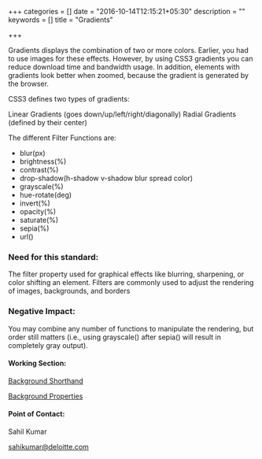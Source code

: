 +++
categories = []
date = "2016-10-14T12:15:21+05:30"
description = ""
keywords = []
title = "Gradients"

+++

<p>Gradients displays the combination of two or more colors.
Earlier, you had to use images for these effects. However, by using CSS3 gradients you can reduce download time and bandwidth usage. In addition, elements with gradients look better when zoomed, because the gradient is generated by the browser.</p>

CSS3 defines two types of gradients:

Linear Gradients (goes down/up/left/right/diagonally)
Radial Gradients (defined by their center)

The different Filter Functions are:

<ul>
  <li>blur(px)</li>
  <li>brightness(%)</li>
  <li>contrast(%)</li>
  <li>drop-shadow(h-shadow v-shadow blur spread color)</li>
  <li>grayscale(%)</li>
  <li>hue-rotate(deg)</li>
  <li>invert(%)</li>
  <li>opacity(%)</li>
  <li>saturate(%)</li>
  <li>sepia(%)</li>
  <li>url()</li>
</ul>

<h3>Need for this standard:</h3>

<p>The filter property used for graphical effects like blurring, sharpening, or color shifting an element. Filters are commonly used to adjust the rendering of images, backgrounds, and borders</p>

<h3>Negative Impact:</h3>
You may combine any number of functions to manipulate the rendering, but order still matters (i.e., using grayscale() after sepia() will result in completely gray output).


<h4>Working Section:</h4>

<a href="https://jsbin.com/johariyina/edit?html,output">Background Shorthand</a>

<a href= "https://jsbin.com/xaseyahade/edit?html,output">Background Properties</a>

<h4>Point of Contact:</h4>

<p>Sahil Kumar</p>
<a href="mailto:sahikumar@deloitte.com">sahikumar@deloitte.com</a>